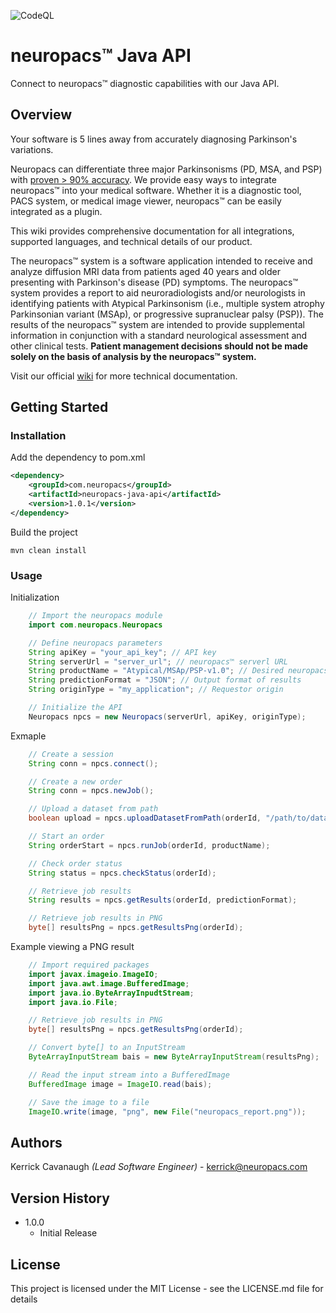 ![CodeQL](https://github.com/neuropacs/neuropacs-java-api/actions/workflows/codeql-analysis.yml/badge.svg)

# neuropacs™ Java API

Connect to neuropacs™ diagnostic capabilities with our Java API.

## Overview

Your software is 5 lines away from accurately diagnosing Parkinson's variations.

Neuropacs can differentiate three major Parkinsonisms (PD, MSA, and PSP) with [proven > 90% accuracy](https://neuropacs.com). We provide easy ways to integrate neuropacs™ into your medical software. Whether it is a diagnostic tool, PACS system, or medical image viewer, neuropacs™ can be easily integrated as a plugin.

This wiki provides comprehensive documentation for all integrations, supported languages, and technical details of our product.

The neuropacs™ system is a software application intended to receive and analyze diffusion MRI data from patients aged 40 years and older presenting with Parkinson's disease (PD) symptoms. The neuropacs™ system provides a report to aid neuroradiologists and/or neurologists in identifying patients with Atypical Parkinsonism (i.e., multiple system atrophy Parkinsonian variant (MSAp), or progressive supranuclear palsy (PSP)). The results of the neuropacs™ system are intended to provide supplemental information in conjunction with a standard neurological assessment and other clinical tests. **Patient management decisions should not be made solely on the basis of analysis by the neuropacs™ system.**

Visit our official [wiki](https://neuropacs.github.io) for more technical documentation.

## Getting Started

### Installation

Add the dependency to pom.xml
```xml
<dependency>
    <groupId>com.neuropacs</groupId>
    <artifactId>neuropacs-java-api</artifactId>
    <version>1.0.1</version>
</dependency>
```

Build the project
```shell
mvn clean install
```

### Usage

Initialization
```java
    // Import the neuropacs module
    import com.neuropacs.Neuropacs

    // Define neuropacs parameters
    String apiKey = "your_api_key"; // API key
    String serverUrl = "server_url"; // neuropacs™ serverl URL
    String productName = "Atypical/MSAp/PSP-v1.0"; // Desired neuropacs™ product
    String predictionFormat = "JSON"; // Output format of results
    String originType = "my_application"; // Requestor origin

    // Initialize the API
    Neuropacs npcs = new Neuropacs(serverUrl, apiKey, originType);
```

Exmaple
```java
    // Create a session
    String conn = npcs.connect();

    // Create a new order
    String conn = npcs.newJob();

    // Upload a dataset from path
    boolean upload = npcs.uploadDatasetFromPath(orderId, "/path/to/dataset");

    // Start an order
    String orderStart = npcs.runJob(orderId, productName);

    // Check order status
    String status = npcs.checkStatus(orderId);

    // Retrieve job results
    String results = npcs.getResults(orderId, predictionFormat);

    // Retrieve job results in PNG
    byte[] resultsPng = npcs.getResultsPng(orderId);
```

Example viewing a PNG result
```java
    // Import required packages
    import javax.imageio.ImageIO;
    import java.awt.image.BufferedImage;
    import java.io.ByteArrayInpudtStream;
    import java.io.File;

    // Retrieve job results in PNG
    byte[] resultsPng = npcs.getResultsPng(orderId);

    // Convert byte[] to an InputStream
    ByteArrayInputStream bais = new ByteArrayInputStream(resultsPng);

    // Read the input stream into a BufferedImage
    BufferedImage image = ImageIO.read(bais);

    // Save the image to a file
    ImageIO.write(image, "png", new File("neuropacs_report.png"));
```

## Authors

Kerrick Cavanaugh *(Lead Software Engineer)* - kerrick@neuropacs.com

## Version History

- 1.0.0
    - Initial Release

## License

This project is licensed under the MIT License - see the LICENSE.md file for details
